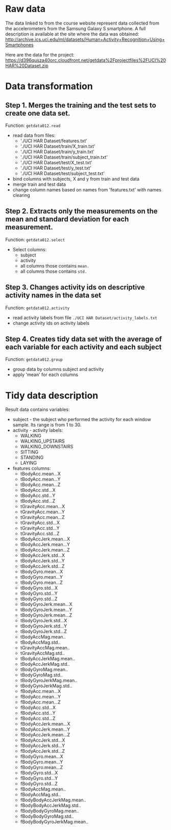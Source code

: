 # Raw data

The data linked to from the course website represent data collected from the accelerometers from the Samsung Galaxy S smartphone. A full description is available at the site where the data was obtained: 
<http://archive.ics.uci.edu/ml/datasets/Human+Activity+Recognition+Using+Smartphones>

Here are the data for the project: 
<https://d396qusza40orc.cloudfront.net/getdata%2Fprojectfiles%2FUCI%20HAR%20Dataset.zip>

# Data transformation

## Step 1. Merges the training and the test sets to create one data set.

Function: `getdata012.read`
- read data from files:
  - './UCI HAR Dataset/features.txt'
  - './UCI HAR Dataset/train/X_train.txt'
  - './UCI HAR Dataset/train/y_train.txt'
  - './UCI HAR Dataset/train/subject_train.txt'
  - './UCI HAR Dataset/test/X_test.txt'
  - './UCI HAR Dataset/test/y_test.txt'
  - './UCI HAR Dataset/test/subject_test.txt'
- bind columns with subjects, X and y from train and test data
- merge train and test data
- change column names based on names from 'features.txt' with names clearing

## Step 2. Extracts only the measurements on the mean and standard deviation for each measurement.

Function: `getdata012.select`
- Select columns:
  - subject
  - activity
  - all columns those contains `mean.`
  - all columns those contains `std.`

## Step 3. Changes activity ids on descriptive activity names in the data set

Function: `getdata012.activity`
- read activity labels from file `./UCI HAR Dataset/activity_labels.txt`
- change activity ids on activity labels

## Step 4. Creates tidy data set with the average of each variable for each activity and each subject

Function: `getdata012.group`
- group data by columns subject and activity
- apply 'mean' for each columns

# Tidy data description

Result data contains variables:
- subject - the subject who performed the activity for each window sample. Its range is from 1 to 30. 
- activity - activity labels:
  - WALKING
  - WALKING_UPSTAIRS
  - WALKING_DOWNSTAIRS
  - SITTING
  - STANDING
  - LAYING 
- features columns:
  - tBodyAcc.mean...X
  - tBodyAcc.mean...Y
  - tBodyAcc.mean...Z
  - tBodyAcc.std...X
  - tBodyAcc.std...Y
  - tBodyAcc.std...Z
  - tGravityAcc.mean...X
  - tGravityAcc.mean...Y
  - tGravityAcc.mean...Z
  - tGravityAcc.std...X
  - tGravityAcc.std...Y
  - tGravityAcc.std...Z
  - tBodyAccJerk.mean...X
  - tBodyAccJerk.mean...Y
  - tBodyAccJerk.mean...Z
  - tBodyAccJerk.std...X
  - tBodyAccJerk.std...Y
  - tBodyAccJerk.std...Z
  - tBodyGyro.mean...X
  - tBodyGyro.mean...Y
  - tBodyGyro.mean...Z
  - tBodyGyro.std...X
  - tBodyGyro.std...Y
  - tBodyGyro.std...Z
  - tBodyGyroJerk.mean...X
  - tBodyGyroJerk.mean...Y
  - tBodyGyroJerk.mean...Z
  - tBodyGyroJerk.std...X
  - tBodyGyroJerk.std...Y
  - tBodyGyroJerk.std...Z
  - tBodyAccMag.mean..
  - tBodyAccMag.std..
  - tGravityAccMag.mean..
  - tGravityAccMag.std..
  - tBodyAccJerkMag.mean..
  - tBodyAccJerkMag.std..
  - tBodyGyroMag.mean..
  - tBodyGyroMag.std..
  - tBodyGyroJerkMag.mean..
  - tBodyGyroJerkMag.std..
  - fBodyAcc.mean...X
  - fBodyAcc.mean...Y
  - fBodyAcc.mean...Z
  - fBodyAcc.std...X
  - fBodyAcc.std...Y
  - fBodyAcc.std...Z
  - fBodyAccJerk.mean...X
  - fBodyAccJerk.mean...Y
  - fBodyAccJerk.mean...Z
  - fBodyAccJerk.std...X
  - fBodyAccJerk.std...Y
  - fBodyAccJerk.std...Z
  - fBodyGyro.mean...X
  - fBodyGyro.mean...Y
  - fBodyGyro.mean...Z
  - fBodyGyro.std...X
  - fBodyGyro.std...Y
  - fBodyGyro.std...Z
  - fBodyAccMag.mean..
  - fBodyAccMag.std..
  - fBodyBodyAccJerkMag.mean..
  - fBodyBodyAccJerkMag.std..
  - fBodyBodyGyroMag.mean..
  - fBodyBodyGyroMag.std..
  - fBodyBodyGyroJerkMag.mean..
